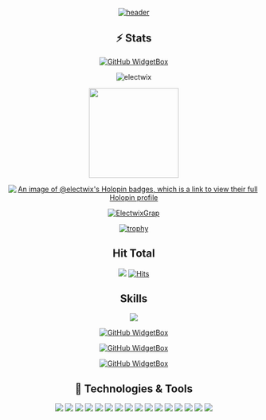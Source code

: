
<div align="center">

[![header](https://capsule-render.vercel.app/api?type=waving&color=0:EEFF00,100:a82da8&height=300&section=header&text=ElecTwix's%20Github&fontSize=90&animation=fadeIn&fontAlignY=38&desc=Welcome%20to%20%20my%20profile%20&descAlignY=51&descAlign=62)](https://electwix.bss.design/)

## ⚡ Stats 

[![GitHub WidgetBox](https://github-widgetbox.vercel.app/api/profile?username=ElecTwix&data=followers,repositories,stars,commits)]()

<p><img align="center" src="https://github-readme-streak-stats.herokuapp.com/?user=electwix&theme=dark" alt="electwix" /></p>
<a href="https://github.com/Electwix">
<img height="180em" src="https://github-readme-stats.vercel.app/api?username=Electwix&count_private=true&theme=radical&show_icons=true&hide=stars"/>

[![An image of @electwix's Holopin badges, which is a link to view their full Holopin profile](https://holopin.me/electwix)](https://holopin.io/@electwix)


[![ElectwixGrap](https://github-readme-activity-graph.vercel.app/graph?username=Electwix&hide_border=true&theme=xcode)](https://electwix.bss.design/)
  
[![trophy](https://github-profile-trophy.vercel.app/?username=Electwix)]([https://github.com/ryo-ma/github-profile-trophy](https://github.com/ElecTwix))
  
  
## Hit Total
![](https://komarev.com/ghpvc/?username=ElecTwix)
[![Hits](https://hits.seeyoufarm.com/api/count/incr/badge.svg?url=https%3A%2F%2Fgithub.com%2FElecTwix&count_bg=%23FF0071&title_bg=%23555555&icon=&icon_color=%23724040&title=hits&edge_flat=false)]()
  
## Skills

[![](https://github-widgetbox.vercel.app/api/skills?names=go,bash,js,cpp,c,csharp,rust,x86,python,PostgreSQL,yaml,json,lua,markdown&includeNames=true)](https://electwix.bss.design/)
  
 [![GitHub WidgetBox](https://github-widgetbox.vercel.app/api/skills?tools=git,docker,npm,yarn,nodejs,nginx,aws&includeNames=true)](https://electwix.bss.design/)
  
 [![GitHub WidgetBox](https://github-widgetbox.vercel.app/api/skills?frameworks=vue,svelte,bootstrap,tailwind,dotnetcore,dotnet&includeNames=true)](https://electwix.bss.design/)
  
 [![GitHub WidgetBox](https://github-widgetbox.vercel.app/api/skills?software=linux,vscode&includeNames=true)](https://electwix.bss.design/)
  
## 🔧 Technologies & Tools
[![](https://img.shields.io/badge/OS-Linux-informational?style=flat&logo=linux&logoColor=white&color=ff016e)](https://electwix.bss.design/)
[![](https://img.shields.io/badge/Linux-Arch-informational?style=flat&logo=archlinux&logoColor=white&color=ff016e)](https://electwix.bss.design/)
[![](https://img.shields.io/badge/Editor-Nvim-informational?style=flat&logo=neovim&logoColor=white&color=ff016e)](https://electwix.bss.design/)
[![](https://img.shields.io/badge/Editor-VSCode-informational?style=flat&logo=visualstudiocode&logoColor=white&color=ff016e)](https://electwix.bss.design/)
[![](https://img.shields.io/badge/Code-Go-informational?style=flat&logo=go&logoColor=white&color=ff016e)](https://electwix.bss.design/)
[![](https://img.shields.io/badge/Code-C++-informational?style=flat&logo=cplusplus&logoColor=white&color=ff016e)](https://electwix.bss.design/)
[![](https://img.shields.io/badge/Code-Rust-informational?style=flat&logo=rust&logoColor=white&color=ff016e)](https://electwix.bss.design/)
[![](https://img.shields.io/badge/Code-C-informational?style=flat&logo=c&logoColor=white&color=ff016e)](https://electwix.bss.design/)
[![](https://img.shields.io/badge/Code-CSharp-informational?style=flat&logo=csharp&logoColor=white&color=ff016e)](https://electwix.bss.design/)
[![](https://img.shields.io/badge/Code-Lua-informational?style=flat&logo=lua&logoColor=white&color=ff016e)](https://electwix.bss.design/)
[![](https://img.shields.io/badge/Code-NodeJS-informational?style=flat&logo=nodedotjs&logoColor=white&color=ff016e)](https://electwix.bss.design/)
[![](https://img.shields.io/badge/Shell-Bash-informational?style=flat&logo=gnu-bash&logoColor=white&color=ff016e)](https://electwix.bss.design/)
[![](https://img.shields.io/badge/Tools-SteamCMD-informational?style=flat&logo=steam&logoColor=white&color=ff016e)](https://electwix.bss.design/)
[![](https://img.shields.io/badge/Tools-Docker-informational?style=flat&logo=docker&logoColor=white&color=ff016e)](https://electwix.bss.design/)
[![](https://img.shields.io/badge/Cloud-GCP-informational?style=flat&logo=googlecloud&logoColor=white&color=ff016e)](https://electwix.bss.design/)
[![](https://img.shields.io/badge/Cloud-AWS-informational?style=flat&logo=amazonaws&logoColor=white&color=ff016e)](https://electwix.bss.design/)

</div>


